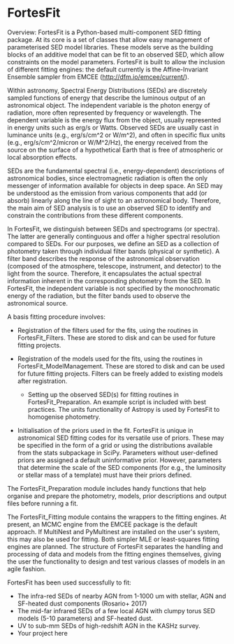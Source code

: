 # FortesFit

Overview: FortesFit is a Python-based multi-component SED fitting package. At its core is a set of classes that allow easy management of parameterised SED model libraries. These models serve as the building blocks of an additive model that can be fit to an observed SED, which allow constraints on the model parameters. FortesFit is built to allow the inclusion of different fitting engines: the default currently is the Affine-Invariant Ensemble sampler from EMCEE (http://dfm.io/emcee/current/).

Within astronomy, Spectral Energy Distributions (SEDs) are discretely sampled functions of energy that describe the luminous output of an astronomical object. The independent variable is the photon energy of radiation, more often represented by frequency or wavelength. The dependent variable is the energy flux from the object, usually represented in energy units such as erg/s or Watts. Observed SEDs are usually cast in luminance units (e.g., erg/s/cm^2 or W/m^2), and often in specific flux units (e.g., erg/s/cm^2/micron or W/M^2/Hz), the energy received from the source on the surface of a hypothetical Earth that is free of atmospheric or local absorption effects.

SEDs are the fundamental spectral (i.e., energy-dependent) descriptions of astronomical bodies, since electromagnetic radiation is often the only messenger of information available for objects in deep space. An SED may be understood as the emission from various components that add (or absorb) linearly along the line of sight to an astronomical body. Therefore, the main aim of SED analysis is to use an observed SED to identify and constrain the contributions from these different components.

In FortesFit, we distinguish between SEDs and spectrograms (or spectra). The latter are generally continguous and offer a higher spectral resolution compared to SEDs. For our purposes, we define an SED as a collection of photometry taken through individual filter bands (physical or synthetic). A filter band describes the response of the astronomical observation (composed of the atmosphere, telescope, instrument, and detector) to the light from the source. Therefore, it encapsulates the actual spectral information inherent in the corresponding photometry from the SED. In FortesFit, the independent variable is not specified by the monochromatic energy of the radiation, but the filter bands used to observe the astronomical source. 

A basis fitting procedure involves:

  - Registration of the filters used for the fits, using the routines in FortesFit_Filters. These are stored to disk and can be used for future fitting projects.
  
 - Registration of the models used for the fits, using the routines in FortesFit_ModelManagement. These are stored to disk and can be used for future fitting projects. Filters can be freely added to existing models after registration.
 
   - Setting up the observed SED(s) for fitting routines in FortesFit_Preparation. An example script is included with best practices. The units functionality of Astropy is used by FortesFit to homogenise photometry.
  
- Initialisation of the priors used in the fit. FortesFit is unique in astronomical SED fitting codes for its versatile use of priors. These may be specified in the form of a grid or using the distributions available from the stats subpackage in SciPy. Parameters without user-defined priors are assigned a default uninformative prior. However, parameters that determine the scale of the SED components (for e.g., the luminosity or stellar mass of a template) must have their priors defined.
 
 
The FortesFit_Preparation module includes handy functions that help organise and prepare the photometry, models, prior descriptions and output files before running a fit.

The FortesFit_Fitting module contains the wrappers to the fitting engines. At present, an MCMC engine from the EMCEE package is the default approach. If MultiNest and PyMultinest are installed on the user's system, this may also be used for fitting. Both simpler MLE or least-squares fitting engines are planned. The structure of FortesFit separates the handling and processing of data and models from the fitting engines themselves, giving the user the functionality to design and test various classes of models in an agile fashion.  

FortesFit has been used successfully to fit:
  - The infra-red SEDs of nearby AGN from 1-1000 um with stellar, AGN and SF-heated dust components (Rosario+ 2017)
  - The mid-far infrared SEDs of a few local AGN with clumpy torus SED models (5-10 parameters) and SF-heated dust.
  - UV to sub-mm SEDs of high-redshift AGN in the KASHz survey.
  - Your project here
